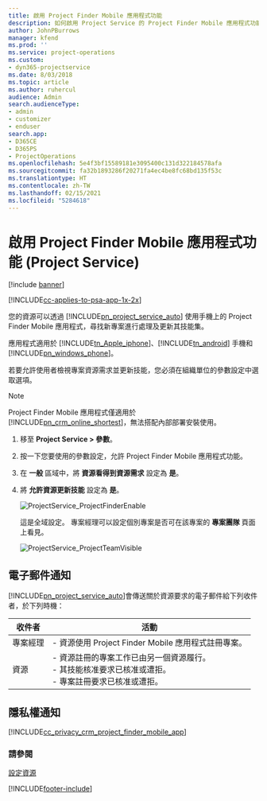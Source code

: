 ```yaml
---
title: 啟用 Project Finder Mobile 應用程式功能
description: 如何啟用 Project Service 的 Project Finder Mobile 應用程式功能
author: JohnPBurrows
manager: kfend
ms.prod: ''
ms.service: project-operations
ms.custom:
- dyn365-projectservice
ms.date: 8/03/2018
ms.topic: article
ms.author: ruhercul
audience: Admin
search.audienceType:
- admin
- customizer
- enduser
search.app:
- D365CE
- D365PS
- ProjectOperations
ms.openlocfilehash: 5e4f3bf15589181e3095400c131d322184578afa
ms.sourcegitcommit: fa32b1893286f20271fa4ec4be8fc68bd135f53c
ms.translationtype: HT
ms.contentlocale: zh-TW
ms.lasthandoff: 02/15/2021
ms.locfileid: "5284618"
---
```

# <a name="enable-project-finder-mobile-app-features-project-service"></a>啟用 Project Finder Mobile 應用程式功能 (Project Service)

[!include [banner](../includes/psa-now-project-operations.md)]

[!INCLUDE[cc-applies-to-psa-app-1x-2x](../includes/cc-applies-to-psa-app-1x-2x.md)]

您的資源可以透過 [!INCLUDE[pn_project_service_auto](../includes/pn-project-service-auto.md)] 使用手機上的 Project Finder Mobile 應用程式，尋找新專案進行處理及更新其技能集。  
  
 應用程式適用於 [!INCLUDE[tn_Apple_iphone](../includes/tn-apple-iphone.md)]、[!INCLUDE[tn_android](../includes/tn-android.md)] 手機和 [!INCLUDE[pn_windows_phone](../includes/pn-windows-phone.md)]。  
    
 若要允許使用者檢視專案資源需求並更新技能，您必須在組織單位的參數設定中選取選項。
  
> [!NOTE]
>  Project Finder Mobile 應用程式僅適用於 [!INCLUDE[pn_crm_online_shortest](../includes/pn-crm-online-shortest.md)]，無法搭配內部部署安裝使用。  
  
1. 移至 **Project Service > 參數**。  
  
2. 按一下您要使用的參數設定，允許 Project Finder Mobile 應用程式功能。  
  
3. 在 **一般** 區域中，將 **資源看得到資源需求** 設定為 **是**。  
  
4. 將 **允許資源更新技能** 設定為 **是**。  
  
   ![ProjectService_ProjectFinderEnable](../psa/media/project-service-project-finder-enable.png "ProjectService_ProjectFinderEnable")  
  
   這是全域設定。 專案經理可以設定個別專案是否可在該專案的 **專案團隊** 頁面上看見。  
  
   ![ProjectService_ProjectTeamVisible](../psa/media/project-service-project-team-visible.png "ProjectService_ProjectTeamVisible")  
  
## <a name="email-notifications"></a>電子郵件通知  
 [!INCLUDE[pn_project_service_auto](../includes/pn-project-service-auto.md)]會傳送關於資源要求的電子郵件給下列收件者，於下列時機：  
  
|收件者|活動|  
|---------------|-----------|  
|專案經理|- 資源使用 Project Finder Mobile 應用程式註冊專案。|  
|資源|- 資源註冊的專案工作已由另一個資源履行。<br />- 其技能核准要求已核准或遭拒。<br />- 專案註冊要求已核准或遭拒。|  
  
## <a name="privacy-notice"></a>隱私權通知  
 [!INCLUDE[cc_privacy_crm_project_finder_mobile_app](../includes/cc-privacy-crm-project-finder-mobile-app.md)]  
  
### <a name="see-also"></a>請參閱  
 [設定資源](../psa/set-up-resources.md)


[!INCLUDE[footer-include](../includes/footer-banner.md)]